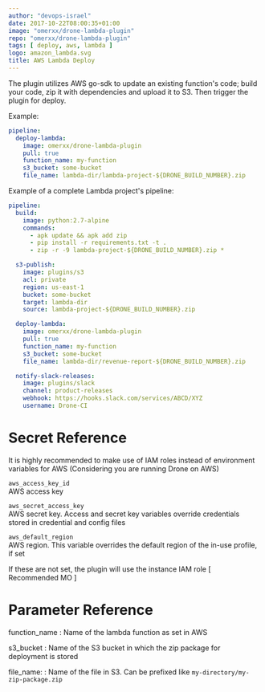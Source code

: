 ```yaml
---
author: "devops-israel"
date: 2017-10-22T08:00:35+01:00
image: "omerxx/drone-lambda-plugin"
repo: "omerxx/drone-lambda-plugin"
tags: [ deploy, aws, lambda ]
logo: amazon_lambda.svg
title: AWS Lambda Deploy
---
```


The plugin utilizes AWS go-sdk to update an existing function's code; build your code, zip it with dependencies and upload it to S3. Then trigger the plugin for deploy.

Example:

```yaml
pipeline:
  deploy-lambda:
    image: omerxx/drone-lambda-plugin
    pull: true
    function_name: my-function
    s3_bucket: some-bucket
    file_name: lambda-dir/lambda-project-${DRONE_BUILD_NUMBER}.zip
```

Example of a complete Lambda project's pipeline:

```yaml
pipeline:
  build:
    image: python:2.7-alpine
    commands:
      - apk update && apk add zip
      - pip install -r requirements.txt -t .
      - zip -r -9 lambda-project-${DRONE_BUILD_NUMBER}.zip *

  s3-publish:
    image: plugins/s3
    acl: private
    region: us-east-1
    bucket: some-bucket
    target: lambda-dir
    source: lambda-project-${DRONE_BUILD_NUMBER}.zip

  deploy-lambda:
    image: omerxx/drone-lambda-plugin
    pull: true
    function_name: my-function
    s3_bucket: some-bucket
    file_name: lambda-dir/revenue-report-${DRONE_BUILD_NUMBER}.zip

  notify-slack-releases:
    image: plugins/slack
    channel: product-releases
    webhook: https://hooks.slack.com/services/ABCD/XYZ
    username: Drone-CI
```

# Secret Reference

It is highly recommended to make use of IAM roles instead of environment variables for AWS
(Considering you are running Drone on AWS)

`aws_access_key_id`  
AWS access key

`aws_secret_access_key`  
AWS secret key. Access and secret key variables override credentials stored in credential and config files

`aws_default_region`  
AWS region. This variable overrides the default region of the in-use profile, if set


If these are not set, the plugin will use the instance IAM role [ Recommended MO ]

# Parameter Reference

function_name
: Name of the lambda function as set in AWS 

s3_bucket
: Name of the S3 bucket in which the zip package for deployment is stored

file_name:
: Name of the file in S3. Can be prefixed like `my-directory/my-zip-package.zip`

